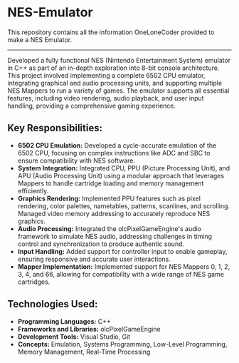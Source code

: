 # NES-Emulator
This repository contains all the information OneLoneCoder provided to make a NES Emulator.

---

Developed a fully functional NES (Nintendo Entertainment System) emulator in C++ as part of an in-depth exploration into 8-bit console architecture. This project involved implementing a complete 6502 CPU emulator, integrating graphical and audio processing units, and supporting multiple NES Mappers to run a variety of games. The emulator supports all essential features, including video rendering, audio playback, and user input handling, providing a comprehensive gaming experience.

## **Key Responsibilities:**

- **6502 CPU Emulation:** Developed a cycle-accurate emulation of the 6502 CPU, focusing on complex instructions like ADC and SBC to ensure compatibility with NES software. 
- **System Integration:** Integrated CPU, PPU (Picture Processing Unit), and APU (Audio Processing Unit) using a modular approach that leverages Mappers to handle cartridge loading and memory management efficiently.
- **Graphics Rendering:** Implemented PPU features such as pixel rendering, color palettes, nametables, patterns, scanlines, and scrolling. Managed video memory addressing to accurately reproduce NES graphics.
- **Audio Processing:** Integrated the olcPixelGameEngine's audio framework to simulate NES audio, addressing challenges in timing control and synchronization to produce authentic sound.
- **Input Handling:** Added support for controller input to enable gameplay, ensuring responsive and accurate user interactions.
- **Mapper Implementation:** Implemented support for NES Mappers 0, 1, 2, 3, 4, and 66, allowing for compatibility with a wide range of NES game cartridges.

## **Technologies Used:**

- **Programming Languages:** C++
- **Frameworks and Libraries:** olcPixelGameEngine
- **Development Tools:** Visual Studio, Git
- **Concepts:** Emulation, Systems Programming, Low-Level Programming, Memory Management, Real-Time Processing